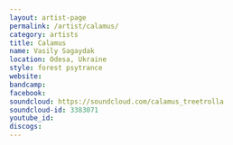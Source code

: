 ```yaml
---
layout: artist-page
permalink: /artist/calamus/
category: artists
title: Calamus
name: Vasily Sagaydak
location: Odesa, Ukraine
style: forest psytrance
website: 
bandcamp: 
facebook: 
soundcloud: https://soundcloud.com/calamus_treetrolla
soundcloud-id: 3383071
youtube_id: 
discogs: 
---
```

